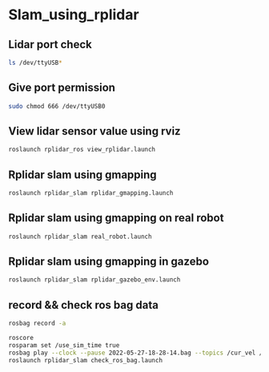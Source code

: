 # Slam_using_rplidar

## Lidar port check
```bash
ls /dev/ttyUSB* 
```

## Give port permission
```bash
sudo chmod 666 /dev/ttyUSB0
```

## View lidar sensor value using rviz
```bash
roslaunch rplidar_ros view_rplidar.launch
```

## Rplidar slam using gmapping
```bash
roslaunch rplidar_slam rplidar_gmapping.launch
```

## Rplidar slam using gmapping on real robot
```bash
roslaunch rplidar_slam real_robot.launch
```

## Rplidar slam using gmapping in gazebo
```bash
roslaunch rplidar_slam rplidar_gazebo_env.launch
```




## record && check ros bag data
```bash
rosbag record -a

roscore
rosparam set /use_sim_time true
rosbag play --clock --pause 2022-05-27-18-28-14.bag --topics /cur_vel /scan /cmd_vel
roslaunch rplidar_slam check_ros_bag.launch 
```

